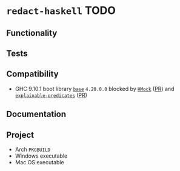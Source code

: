 # `redact-haskell` TODO

## Functionality

## Tests

## Compatibility

* GHC 9.10.1 boot library
  [`base`](https://hackage.haskell.org/package/base)
  `4.20.0.0` blocked by
  [`HMock`](https://hackage.haskell.org/package/HMock)
  ([PR](https://github.com/cdsmith/HMock/pull/36)) and
  [`explainable-predicates`](https://hackage.haskell.org/package/explainable-predicates)
  ([PR](https://github.com/cdsmith/explainable-predicates/pull/21))

## Documentation

## Project

* Arch `PKGBUILD`
* Windows executable
* Mac OS executable
